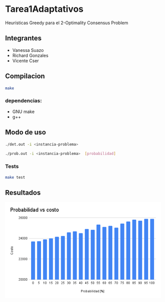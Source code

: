 # Tarea1Adaptativos
Heurísticas Greedy para el 2-Optimality Consensus Problem

## Integrantes
- Vanessa Suazo
- Richard Gonzales
- Vicente Cser

## Compilacion
```bash
make
```
### dependencias:
- GNU make
- g++

## Modo de uso
```bash
./det.out -i <instancia-problema>
```
```bash
./prob.out -i <instancia-problema>  [probabilidad]
```

### Tests
```bash
make test
```

## Resultados
![Probabilidad vs costo](chart.png)
